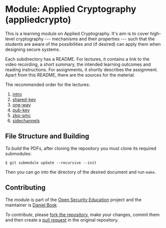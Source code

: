 # Module: Applied Cryptography (appliedcrypto)

This is a learning module on Applied Cryptography.  It's aim is to cover 
high-level cryptography --- mechanisms and their properties --- such that the 
students are aware of the possibilities and (if desired) can apply them when 
designing secure systems.

Each subdirectory has a README. For lectures, it contains a link to the video 
recording, a short summary, the intended learning outcomes and reading 
instructions. For assignments, it shortly describes the assignment. Apart from 
this README, there are the sources for the material.

The recommended order for the lectures:

  1. [intro](./tree/master/intro)
  2. [shared-key](./tree/master/shared-key)
  3. [one-way](./tree/master/one-way)
  4. [pub-key](./tree/master/pub-key)
  5. [zkp-smc](./tree/master/zkp-smc)
  6. [sidechannels](./tree/master/sidechannels)


## File Structure and Building

*To build* the PDFs, after cloning the repository you must clone its required 
submodules:
```shell
$ git submodule update --recursive --init
```
Then you can go into the directory of the desired document and run `make`.


## Contributing

The module is part of the [Open Security Education][OpenSecEd] project and the 
maintainer is [Daniel Bosk][Maintainer].

[OpenSecEd]: https://github.com/OpenSecEd
[Maintainer]: https://github.com/dbosk

*To contribute*, please [fork the repository][ForkARepo], make your changes, 
commit them and then create a [pull request][PullRequest] in the original 
repository.

[ForkARepo]: https://help.github.com/articles/fork-a-repo/
[PullRequest]: https://help.github.com/articles/using-pull-requests/
